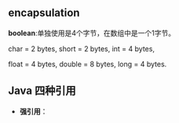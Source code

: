 ## encapsulation

**boolean**:单独使用是4个字节，在数组中是一个1字节。  

char = 2 bytes, short = 2 bytes,  int = 4 bytes,

float = 4 bytes, double = 8 bytes, long = 4 bytes.



 ## Java 四种引用

- **强引用**：

